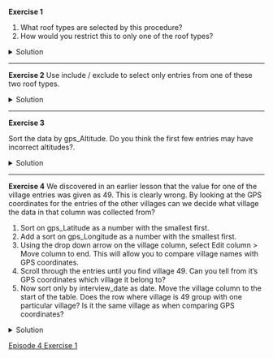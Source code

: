 **Exercise 1**

1. What roof types are selected by this procedure?
1. How would you restrict this to only one of the roof types?

<details>
  <summary>
Solution
  </summary>
  
1. Do Facet > Text facet on the respondent_roof_type column after filtering. This will show that two names match your filter criteria. They are mabatipitched and mabatisloping.
1. To restrict to only one of these two roof types, you could include more letters in your filter.
</details>

---

**Exercise 2**
Use include / exclude to select only entries from one of these two roof types.

<details>
  <summary>
Solution
  </summary>

1. In the facet (left margin), click on one of the names, such as mabatisloping. Notice that when you click on the name, or hover over it, there are entries to the right for edit and include.
1. Click include. This will explicitly include this roof type, and exclude others that are not explicitly included. Notice that the option now changes to exclude.
1. Click include and exclude on the other roof type and notice how the two entries appear and disappear from the table.
</details>

---

**Exercise 3**

Sort the data by gps_Altitude. Do you think the first few entries may have incorrect altitudes?.

<details>
  <summary>
Solution
  </summary>

In the gps:Altitude column, select Sort... > numbers and select smallest first. The first few values are all 0. The altitudes are more likely ‘missing’ than incorrect. The survey is delivered by Smartphone with the gps information added automatically by the app. The lack of an altitude value suggests that the smartphone was unable to provide it and it defaulted to 0.
</details>

---

**Exercise 4**
We discovered in an earlier lesson that the value for one of the village entries was given as 49. This is clearly wrong. By looking at the GPS coordinates for the entries of the other villages can we decide what village the data in that column was collected from?

1. Sort on gps_Latitude as a number with the smallest first.
1. Add a sort on gps_Longitude as a number with the smallest first.
1. Using the drop down arrow on the village column, select Edit column > Move column to end. This will allow you to compare village names with GPS coordinates.
1. Scroll through the entries until you find village 49. Can you tell from it’s GPS coordinates which village it belong to?
1. Now sort only by interview_date as date. Move the village column to the start of the table. Does the row where village is 49 group with one particular village? Is it the same village as when comparing GPS coordinates?


<details>
  <summary>
Solution
  </summary>

The interview data for that row is in a small cluster of Chirodzo interviews when sorting by GPS coordinates. When sorting by interview date, it is also with Chirodzo interviews. In fact, only Chirodzo had interviews conducted on that date.
  </details>
  
  
  [Episode 4 Exercise 1](episode4_ex1.md)

